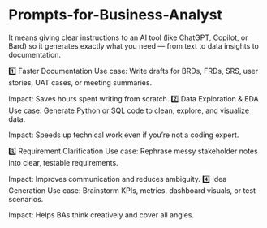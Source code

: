 # Prompts-for-Business-Analyst
It means giving clear instructions to an AI tool (like ChatGPT, Copilot, or Bard) so it generates exactly what you need — from text to data insights to documentation.

1️⃣ Faster Documentation
Use case: Write drafts for BRDs, FRDs, SRS, user stories, UAT cases, or meeting summaries.

Impact: Saves hours spent writing from scratch.
2️⃣ Data Exploration & EDA
Use case: Generate Python or SQL code to clean, explore, and visualize data.

Impact: Speeds up technical work even if you’re not a coding expert.

3️⃣ Requirement Clarification
Use case: Rephrase messy stakeholder notes into clear, testable requirements.

Impact: Improves communication and reduces ambiguity.
4️⃣ Idea Generation
Use case: Brainstorm KPIs, metrics, dashboard visuals, or test scenarios.

Impact: Helps BAs think creatively and cover all angles.
